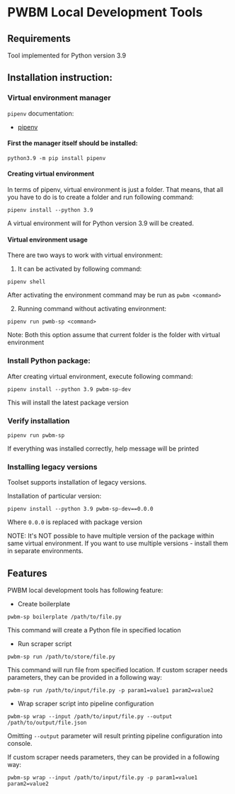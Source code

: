 # PWBM Local Development Tools

## Requirements
Tool implemented for Python version 3.9


## Installation instruction:

### Virtual environment manager

`pipenv` documentation:
- [pipenv](https://pypi.org/project/pipenv/)

#### First the manager itself should be installed:
```shell
python3.9 -m pip install pipenv
```

#### Creating virtual environment  

In terms of pipenv, virtual environment is just a folder. That means, that all you have to do is to create a folder and run 
following command:
  ```shell
pipenv install --python 3.9
```
A virtual environment will for Python version 3.9 will be created.

#### Virtual environment usage

There are two ways to work with virtual environment:  

1. It can be activated by following command:
```shell
pipenv shell
```
After activating the environment command may be run as `pwbm <command>`

2. Running command without activating environment:
```shell
pipenv run pwmb-sp <command>
```

Note: Both this option assume that current folder is the folder with virtual environment

### Install Python package:
After creating virtual environment, execute following command:
```shell
pipenv install --python 3.9 pwbm-sp-dev
```
This will install the latest package version

### Verify installation
```shell
pipenv run pwbm-sp
```
If everything was installed correctly, help message will be printed

### Installing legacy versions

Toolset supports installation of legacy versions. 

Installation of particular version: 
```shell
pipenv install --python 3.9 pwbm-sp-dev==0.0.0
```
Where `0.0.0` is replaced with package version


NOTE: It's NOT possible to have multiple version of the package within same virtual environment.
If you want to use multiple versions - install them in separate environments.


## Features

PWBM local development tools has following feature:

* Create boilerplate
```shell
pwbm-sp boilerplate /path/to/file.py
```
This command will create a Python file in specified location

* Run scraper script
```shell
pwbm-sp run /path/to/store/file.py
```
This command will run file from specified location. If custom scraper needs parameters, they can be provided in a following way:
```shell
pwbm-sp run /path/to/input/file.py -p param1=value1 param2=value2
```

* Wrap scraper script into pipeline configuration
```shell
pwbm-sp wrap --input /path/to/input/file.py --output /path/to/output/file.json
```
Omitting `--output` parameter will result printing pipeline configuration into console.

If custom scraper needs parameters, they can be provided in a following way:
```shell
pwbm-sp wrap --input /path/to/input/file.py -p param1=value1 param2=value2
```